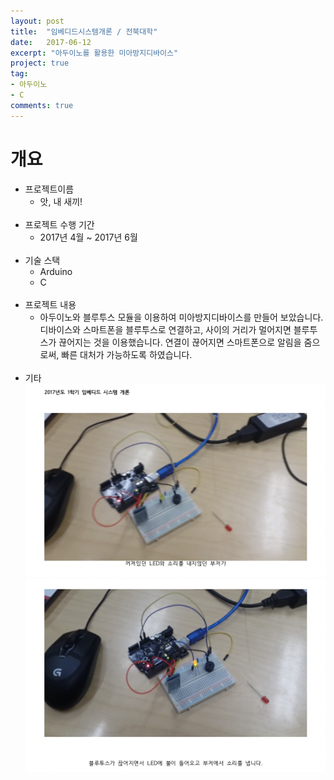 ```yaml
---
layout: post
title:  "임베디드시스템개론 / 전북대학"
date:   2017-06-12
excerpt: "아두이노를 활용한 미아방지디바이스"
project: true
tag:
- 아두이노
- C
comments: true
---
```


# 개요
* 프로젝트이름
    * 앗, 내 새끼!
    <br/>
* 프로젝트 수행 기간
    * 2017년 4월 ~ 2017년 6월  
    <br/>
* 기술 스택
    * Arduino
    * C
    <br/>
* 프로젝트 내용
    * 아두이노와 블루투스 모듈을 이용하여 미아방지디바이스를 만들어 보았습니다.
    디바이스와 스마트폰을 블루투스로 연결하고, 사이의 거리가 멀어지면 블루투스가 끊어지는 것을 이용했습니다.
    연결이 끊어지면 스마트폰으로 알림을 줌으로써, 빠른 대처가 가능하도록 하였습니다.  
    <br/> 
* 기타
    <div>
        <img src="../assets/img/Portfolio/Embedded.png">
        <img src="../assets/img/Portfolio/Embedded2.png">
    </div>    
